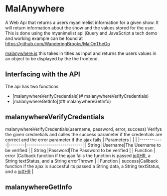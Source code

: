 # MalAnywhere
A Web Api that returns a users myanimelist information for a given show. It will return information about the show and the values stored for the user. This is done using the myanimelist api jQuery and JavaScript a tech demo and working example can be found at https://github.com/WanderingBrooks/MalOnTheGo

[malanywhere.js](https://github.com/WanderingBrooks/MalAnywhere/blob/master/malanywhere.js)  this takes in titles as input
and returns the users values in an object to be displayed by the the frontend.

## Interfacing with the API
 The api has two functions 
 * [malanywhereVerifyCredentials](# malanywhereVerifyCredentials) 
 * [malanywhereGetInfo](## malanywhereGetInfo)
 
 
 ## malanywhereVerifyCredentials
 malanywhereVerifyCredentials(username, password, error, success)
  Verifys the given crednetials and calles the success parameter if the credentials are correct and the error parameter if the ajax fails
  | Parameters |        |                            |
  |------------|--------|----------------------------|
  |   String   |Username|The Username to be verified |
  |   String   |Password|The Password to be verified |
  |   Function |  error |Callback function if the ajax fails the function is passed [jqXHR](http://api.jquery.com/jQuery.ajax/#jqXHR), a String textStatus, and a String errorThrown          |
  |   Function | success|Callback function if the ajax is succesful its passed a String data, a String textStatus, and a [jqXHR](http://api.jquery.com/jQuery.ajax/#jqXHR)           |
  
  
 ## malanywhereGetInfo
 
 
 
 


 
 


 
